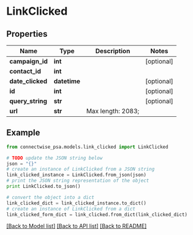 # LinkClicked


## Properties
Name | Type | Description | Notes
------------ | ------------- | ------------- | -------------
**campaign_id** | **int** |  | [optional] 
**contact_id** | **int** |  | 
**date_clicked** | **datetime** |  | [optional] 
**id** | **int** |  | [optional] 
**query_string** | **str** |  | [optional] 
**url** | **str** |  Max length: 2083; | 

## Example

```python
from connectwise_psa.models.link_clicked import LinkClicked

# TODO update the JSON string below
json = "{}"
# create an instance of LinkClicked from a JSON string
link_clicked_instance = LinkClicked.from_json(json)
# print the JSON string representation of the object
print LinkClicked.to_json()

# convert the object into a dict
link_clicked_dict = link_clicked_instance.to_dict()
# create an instance of LinkClicked from a dict
link_clicked_form_dict = link_clicked.from_dict(link_clicked_dict)
```
[[Back to Model list]](../README.md#documentation-for-models) [[Back to API list]](../README.md#documentation-for-api-endpoints) [[Back to README]](../README.md)


